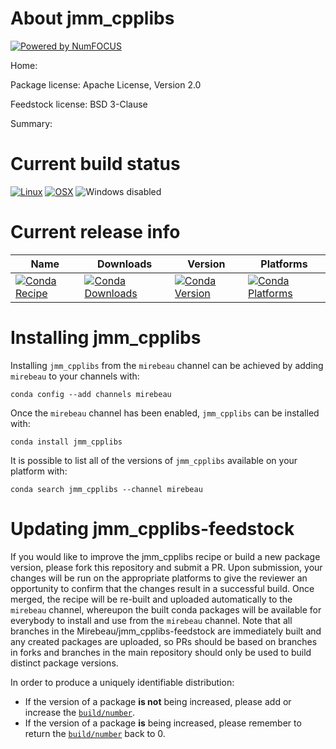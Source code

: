 About jmm_cpplibs
=================

[![Powered by NumFOCUS](https://img.shields.io/badge/powered%20by-NumFOCUS-orange.svg?style=flat&colorA=E1523D&colorB=007D8A)](http://numfocus.org)

Home: 

Package license: Apache License, Version 2.0

Feedstock license: BSD 3-Clause

Summary: 



Current build status
====================

[![Linux](https://img.shields.io/circleci/project/github/Mirebeau/jmm_cpplibs-feedstock/master.svg?label=Linux)](https://circleci.com/gh/Mirebeau/jmm_cpplibs-feedstock)
[![OSX](https://img.shields.io/travis/Mirebeau/jmm_cpplibs-feedstock/master.svg?label=macOS)](https://travis-ci.org/Mirebeau/jmm_cpplibs-feedstock)
![Windows disabled](https://img.shields.io/badge/Windows-disabled-lightgrey.svg)

Current release info
====================

| Name | Downloads | Version | Platforms |
| --- | --- | --- | --- |
| [![Conda Recipe](https://img.shields.io/badge/recipe-jmm_cpplibs-green.svg)](https://anaconda.org/mirebeau/jmm_cpplibs) | [![Conda Downloads](https://img.shields.io/conda/dn/mirebeau/jmm_cpplibs.svg)](https://anaconda.org/mirebeau/jmm_cpplibs) | [![Conda Version](https://img.shields.io/conda/vn/mirebeau/jmm_cpplibs.svg)](https://anaconda.org/mirebeau/jmm_cpplibs) | [![Conda Platforms](https://img.shields.io/conda/pn/mirebeau/jmm_cpplibs.svg)](https://anaconda.org/mirebeau/jmm_cpplibs) |

Installing jmm_cpplibs
======================

Installing `jmm_cpplibs` from the `mirebeau` channel can be achieved by adding `mirebeau` to your channels with:

```
conda config --add channels mirebeau
```

Once the `mirebeau` channel has been enabled, `jmm_cpplibs` can be installed with:

```
conda install jmm_cpplibs
```

It is possible to list all of the versions of `jmm_cpplibs` available on your platform with:

```
conda search jmm_cpplibs --channel mirebeau
```




Updating jmm_cpplibs-feedstock
==============================

If you would like to improve the jmm_cpplibs recipe or build a new
package version, please fork this repository and submit a PR. Upon submission,
your changes will be run on the appropriate platforms to give the reviewer an
opportunity to confirm that the changes result in a successful build. Once
merged, the recipe will be re-built and uploaded automatically to the
`mirebeau` channel, whereupon the built conda packages will be available for
everybody to install and use from the `mirebeau` channel.
Note that all branches in the Mirebeau/jmm_cpplibs-feedstock are
immediately built and any created packages are uploaded, so PRs should be based
on branches in forks and branches in the main repository should only be used to
build distinct package versions.

In order to produce a uniquely identifiable distribution:
 * If the version of a package **is not** being increased, please add or increase
   the [``build/number``](https://conda.io/docs/user-guide/tasks/build-packages/define-metadata.html#build-number-and-string).
 * If the version of a package **is** being increased, please remember to return
   the [``build/number``](https://conda.io/docs/user-guide/tasks/build-packages/define-metadata.html#build-number-and-string)
   back to 0.
